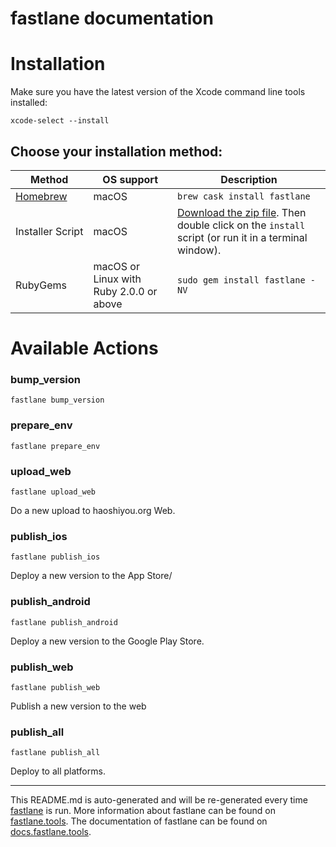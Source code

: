 fastlane documentation
================
# Installation

Make sure you have the latest version of the Xcode command line tools installed:

```
xcode-select --install
```

## Choose your installation method:

| Method                     | OS support                              | Description                                                                                                                           |
|----------------------------|-----------------------------------------|---------------------------------------------------------------------------------------------------------------------------------------|
| [Homebrew](http://brew.sh) | macOS                                   | `brew cask install fastlane`                                                                                                          |
| Installer Script           | macOS                                   | [Download the zip file](https://download.fastlane.tools). Then double click on the `install` script (or run it in a terminal window). |
| RubyGems                   | macOS or Linux with Ruby 2.0.0 or above | `sudo gem install fastlane -NV`                                                                                                       |

# Available Actions
### bump_version
```
fastlane bump_version
```

### prepare_env
```
fastlane prepare_env
```

### upload_web
```
fastlane upload_web
```
Do a new upload to haoshiyou.org Web.
### publish_ios
```
fastlane publish_ios
```
Deploy a new version to the App Store/
### publish_android
```
fastlane publish_android
```
Deploy a new version to the Google Play Store.
### publish_web
```
fastlane publish_web
```
Publish a new version to the web
### publish_all
```
fastlane publish_all
```
Deploy to all platforms.

----

This README.md is auto-generated and will be re-generated every time [fastlane](https://fastlane.tools) is run.
More information about fastlane can be found on [fastlane.tools](https://fastlane.tools).
The documentation of fastlane can be found on [docs.fastlane.tools](https://docs.fastlane.tools).
